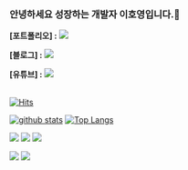 ### 안녕하세요 성장하는 개발자 이호영입니다.👋

**[포트폴리오] :**
<a href="https://bush-wolfsbane-e95.notion.site/28946931056e47f2a0cda9b108a77550">
		<img src="https://img.shields.io/badge/Notion-000000?style=flat&logo=Notion&logoColor=white" />
</a>

**[블로그] :**
<a href="https://blog.naver.com/bmc4886">
		<img src="https://img.shields.io/badge/Blog-FF9800?style=flat&logo=Blogger&logoColor=white" />
</a>

**[유튜브] :**
<a href="https://www.youtube.com/channel/UCUlkjmUUSAl5dsktN1UWkiw/videos">
		<img src="https://img.shields.io/badge/youtube-FF0000?style=flat&logo=youtube&logoColor=white" />
</a>
<br/><br/>

[![Hits](https://hits.seeyoufarm.com/api/count/incr/badge.svg?url=https%3A%2F%2Fgithub.com%2Ftizm317)](https://hits.seeyoufarm.com)
<!--
**tizm31/tizm317** is a ✨ _special_ ✨ repository because its `README.md` (this file) appears on your GitHub profile.

Here are some ideas to get you started:

- 🔭 I’m currently working on ...
- 🌱 I’m currently learning ...
- 👯 I’m looking to collaborate on ...
- 🤔 I’m looking for help with ...
- 💬 Ask me about ...
- 📫 How to reach me: ...
- 😄 Pronouns: ...
- ⚡ Fun fact: ...
-->

[![github stats](https://github-readme-stats.vercel.app/api?username=tizm317&show_icons=true&hide_border=true)](https://github.com/tizm317)
[![Top Langs](https://github-readme-stats.vercel.app/api/top-langs/?username=tizm317&layout=compact)](https://github.com/tizm317)

<a href="" target="_blank"><img src="https://img.shields.io/badge/C-A8B9CC?style=flat-square&logo=c&logoColor=white"/></a>
<a href="" target="_blank"><img src="https://img.shields.io/badge/C++-00599C?style=flat-square&logo=cplusplus&logoColor=white"/></a>
<a href="" target="_blank"><img src="https://img.shields.io/badge/C%23-99CC00?style=flat-square&logo=csharp&logoColor=white"/></a>

<a href="" target="_blank"><img src="https://img.shields.io/badge/Python-3776AB?style=flat-square&logo=Python&logoColor=white"/></a>
<a href="" target="_blank"><img src="https://img.shields.io/badge/Lua-2C2D72?style=flat-square&logo=lua&logoColor=white"/></a>

